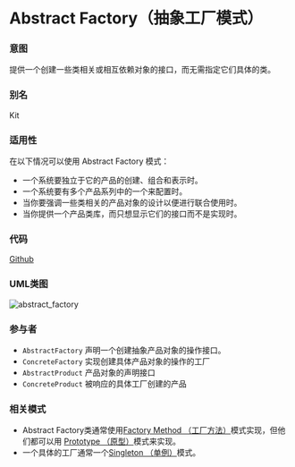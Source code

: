 # Abstract Factory（抽象工厂模式）

### 意图
提供一个创建一些类相关或相互依赖对象的接口，而无需指定它们具体的类。

### 别名
Kit

### 适用性
在以下情况可以使用 Abstract Factory 模式：
* 一个系统要独立于它的产品的创建、组合和表示时。
* 一个系统要有多个产品系列中的一个来配置时。
* 当你要强调一些类相关的产品对象的设计以便进行联合使用时。
* 当你提供一个产品类库，而只想显示它们的接口而不是实现时。

### 代码
[Github](https://github.com/alitain/design-pattern/tree/master/src/Creational/AbstractFactory)

### UML类图
![abstract_factory](http://static.alitain.tech/dp_abstract_factory.png)

### 参与者
* `AbstractFactory` 声明一个创建抽象产品对象的操作接口。
* `ConcreteFactory` 实现创建具体产品对象的操作的工厂
* `AbstractProduct` 产品对象的声明接口
* `ConcreteProduct` 被响应的具体工厂创建的产品

### 相关模式
* Abstract Factory类通常使用[Factory Method （工厂方法）](https://github.com/alitain/design-pattern/blob/master/docs/creational/factory_method.md)模式实现，但他们都可以用 [Prototype （原型）](https://github.com/alitain/design-pattern/blob/master/docs/creational/prototype.md)模式来实现。
* 一个具体的工厂通常一个[Singleton （单例）](https://github.com/alitain/design-pattern/blob/master/docs/creational/singleton.md)模式。